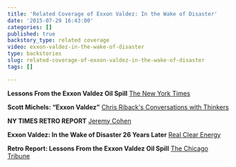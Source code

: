 ```yaml
---
title: 'Related Coverage of Exxon Valdez: In the Wake of Disaster'
date: '2015-07-29 16:43:00'
categories: []
published: true
backstory_type: related coverage
video: exxon-valdez-in-the-wake-of-disaster
type: backstories
slug: related-coverage-of-exxon-valdez-in-the-wake-of-disaster
tags: []

---
```

**Lessons From the Exxon Valdez Oil Spill**
[The New York Times](http://www.nytimes.com/2013/12/09/booming/lessons-from-the-exxon-valdez-oil-spill.html?ref=booming)

**Scott Michels: “Exxon Valdez”**
[Chris Riback's Conversations with Thinkers](http://chrisriback.com/2013/12/12/retro-reports-scott-michels-exxon-valdez-in-the-wake-of-disaster/)

**NY TIMES RETRO REPORT**
[Jeremy Cohen](http://jeremycohan.com/NYTimes-Retro-Report)

**Exxon Valdez: In the Wake of Disaster 26 Years Later**
[Real Clear Energy](http://www.realclearenergy.org/2015/03/24/exxon_valdez_in_the_wake_of_disaster_26_years_later_267373.html)

**Retro Report: Lessons From the Exxon Valdez Oil Spill**
[The Chicago Tribune](http://finance.chicagotribune.com/news/ny-times/retro-report-lessons-from-the-exxon-valdez-oil-spill/retro-report-lessons-from-the-exxon-valdez-oil-spill-12361055.htm)

